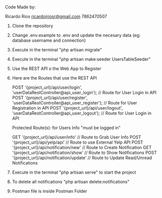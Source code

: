Code Made by:

Ricardo Rios
ricardojriosr@gmail.com
7862470507

1. Clone the repository
2. Change .env.example to .env and update the necesary data (eg: database username and connection)
3. Execute in the terminal "php artisan migrate"
4. Execute in the terminal "php artisan make:seeder UsersTableSeeder"
5. Use the REST API o the Web App to Register
6. Here are the Routes that use the REST API

    POST '{project_url}/api/user/login', 'userDataRestController@api_user_login'); // Route for User Login in API
    POST '{project_url}/api/user/register', 'userDataRestController@api_user_register'); // Route for User Registration in API
    POST '{project_url}/api/user/logout', 'userDataRestController@api_user_logout'); // Route for User Login in API

    Protected Route(s): for Users Info "must be logged in"

    GET '{project_url}/api/user/info'  // Route to Grab User Info 
    POST '{project_url}/api/yelp/api'  // Route to use External Yelp API
    POST '{project_url}/api/notification/new'  // Route to Create Notification
    GET '{project_url}/api/notification/show'  // Route to Show Notifications
    POST '{project_url}/api/notification/update'  // Route to Update Read/Unread Notifications

7. Execute in the terminal "php artisan serve" to start the project
8. To delete all notifications "php artisan delete:notifications"
9. Postman file is inside Postman Folder
